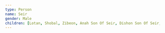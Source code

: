 ```yaml
---
type: Person
name: Seir
gender: Male
children: [Lotan, Shobal, Zibeon, Anah Son Of Seir, Dishon Son Of Seir, Ezer, Dishan, Timna]
---
```

